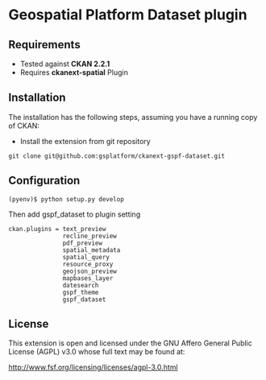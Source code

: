 # Geospatial Platform Dataset plugin

## Requirements

* Tested against **CKAN 2.2.1**
* Requires **ckanext-spatial** Plugin

## Installation

The installation has the following steps, assuming you have a running copy of CKAN:

* Install the extension from git repository

```
git clone git@github.com:gsplatform/ckanext-gspf-dataset.git
```

## Configuration

```
(pyenv)$ python setup.py develop
```

Then add gspf_dataset to plugin setting

```
ckan.plugins = text_preview
               recline_preview
               pdf_preview
               spatial_metadata
               spatial_query
               resource_proxy
               geojson_preview
               mapbases_layer
               datesearch
               gspf_theme
               gspf_dataset
```

## License

This extension is open and licensed under the GNU Affero General Public License (AGPL) v3.0 whose full text may be found at:

http://www.fsf.org/licensing/licenses/agpl-3.0.html

